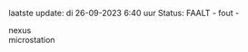 laatste update: 
di 26-09-2023  6:40   uur 
Status: FAALT - fout - 
<div class="service R">nexus</div><div class="service Y">microstation</div>